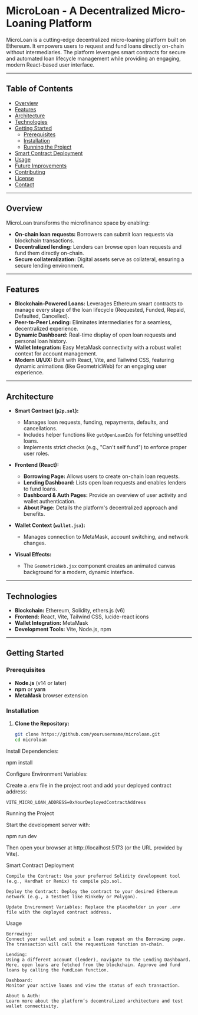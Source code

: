 # MicroLoan - A Decentralized Micro-Loaning Platform

MicroLoan is a cutting-edge decentralized micro-loaning platform built on Ethereum. It empowers users to request and fund loans directly on-chain without intermediaries. The platform leverages smart contracts for secure and automated loan lifecycle management while providing an engaging, modern React-based user interface.

---

## Table of Contents

- [Overview](#overview)
- [Features](#features)
- [Architecture](#architecture)
- [Technologies](#technologies)
- [Getting Started](#getting-started)
  - [Prerequisites](#prerequisites)
  - [Installation](#installation)
  - [Running the Project](#running-the-project)
- [Smart Contract Deployment](#smart-contract-deployment)
- [Usage](#usage)
- [Future Improvements](#future-improvements)
- [Contributing](#contributing)
- [License](#license)
- [Contact](#contact)

---

## Overview

MicroLoan transforms the microfinance space by enabling:
- **On-chain loan requests:** Borrowers can submit loan requests via blockchain transactions.
- **Decentralized lending:** Lenders can browse open loan requests and fund them directly on-chain.
- **Secure collateralization:** Digital assets serve as collateral, ensuring a secure lending environment.

---

## Features

- **Blockchain-Powered Loans:** Leverages Ethereum smart contracts to manage every stage of the loan lifecycle (Requested, Funded, Repaid, Defaulted, Cancelled).
- **Peer-to-Peer Lending:** Eliminates intermediaries for a seamless, decentralized experience.
- **Dynamic Dashboard:** Real-time display of open loan requests and personal loan history.
- **Wallet Integration:** Easy MetaMask connectivity with a robust wallet context for account management.
- **Modern UI/UX:** Built with React, Vite, and Tailwind CSS, featuring dynamic animations (like GeometricWeb) for an engaging user experience.

---

## Architecture

- **Smart Contract (`p2p.sol`):**  
  - Manages loan requests, funding, repayments, defaults, and cancellations.
  - Includes helper functions like `getOpenLoanIds` for fetching unsettled loans.
  - Implements strict checks (e.g., "Can't self fund") to enforce proper user roles.
  
- **Frontend (React):**  
  - **Borrowing Page:** Allows users to create on-chain loan requests.
  - **Lending Dashboard:** Lists open loan requests and enables lenders to fund loans.
  - **Dashboard & Auth Pages:** Provide an overview of user activity and wallet authentication.
  - **About Page:** Details the platform's decentralized approach and benefits.
  
- **Wallet Context (`wallet.jsx`):**  
  - Manages connection to MetaMask, account switching, and network changes.
  
- **Visual Effects:**  
  - The `GeometricWeb.jsx` component creates an animated canvas background for a modern, dynamic interface.

---

## Technologies

- **Blockchain:** Ethereum, Solidity, ethers.js (v6)
- **Frontend:** React, Vite, Tailwind CSS, lucide-react icons
- **Wallet Integration:** MetaMask
- **Development Tools:** Vite, Node.js, npm

---

## Getting Started

### Prerequisites

- **Node.js** (v14 or later)
- **npm** or **yarn**
- **MetaMask** browser extension

### Installation

1. **Clone the Repository:**

   ```bash
   git clone https://github.com/yourusername/microloan.git
   cd microloan
   ```

Install Dependencies:

npm install

Configure Environment Variables:

Create a .env file in the project root and add your deployed contract address:

    VITE_MICRO_LOAN_ADDRESS=0xYourDeployedContractAddress

Running the Project

Start the development server with:

npm run dev

Then open your browser at http://localhost:5173 (or the URL provided by Vite).

Smart Contract Deployment

    Compile the Contract: Use your preferred Solidity development tool (e.g., Hardhat or Remix) to compile p2p.sol.

    Deploy the Contract: Deploy the contract to your desired Ethereum network (e.g., a testnet like Rinkeby or Polygon).

    Update Environment Variables: Replace the placeholder in your .env file with the deployed contract address.

Usage

    Borrowing:
    Connect your wallet and submit a loan request on the Borrowing page. The transaction will call the requestLoan function on-chain.

    Lending:
    Using a different account (lender), navigate to the Lending Dashboard. Here, open loans are fetched from the blockchain. Approve and fund loans by calling the fundLoan function.

    Dashboard:
    Monitor your active loans and view the status of each transaction.

    About & Auth:
    Learn more about the platform’s decentralized architecture and test wallet connectivity.
